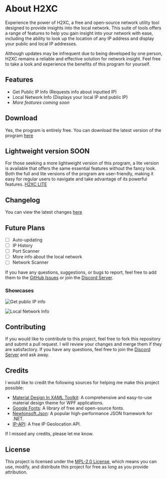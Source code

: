 # About H2XC

Experience the power of H2XC, a free and open-source network utility tool designed to provide insights into the local network. This suite of tools offers a range of features to help you gain insight into your network with ease, including the ability to look up the location of any IP address and display your public and local IP addresses.

Although updates may be infrequent due to being developed by one person, H2XC remains a reliable and effective solution for network insight. Feel free to take a look and experience the benefits of this program for yourself.

## Features

- Get Public IP Info (Requests info about inputted IP)
- Local Network Info (Displays your local IP and public IP)
- *More features coming soon*

## Download

Yes, the program is entirely free. You can download the latest version of the program [here]()

## Lightweight version SOON

For those seeking a more lightweight version of this program, a lite version is available that offers the same essential features without the fancy look. Both the full and lite versions of the program are user-friendly, making it easy for regular users to navigate and take advantage of its powerful features.
[H2XC LITE](https://github.com/Harmless05)

## Changelog

You can view the latest changes [here](https://github.com/Harmless05/H2XC/blob/main/CHANGELOG.md)

## Future Plans

- [ ] Auto-updating
- [ ] IP History
- [ ] Port Scanner
- [ ] More info about the local network
- [ ] Network Scanner

If you have any questions, suggestions, or bugs to report, feel free to add them to the [GitHub Issues](https://github.com/Harmless05/H2XC/issues/) or join the [Discord Server](https://discord.com/invite/a2XevWa4zQ).

### Showcases

![Get public IP info](https://i.imgur.com/FqnnqzM.png)

![Local Network Info](https://i.imgur.com/LEBXEDC.png)

## Contributing

If you would like to contribute to this project, feel free to fork this repository and submit a pull request. I will review your changes and merge them if they are satisfactory. If you have any questions, feel free to join the [Discord Server](https://discord.com/invite/a2XevWa4zQ) and ask away.

## Credits

I would like to credit the following sources for helping me make this project possible:

- [Material Design In XAML Toolkit](http://materialdesigninxaml.net/): A comprehensive and easy-to-use material design theme for WPF applications.
- [Google Fonts](https://fonts.google.com/): A library of free and open-source fonts.
- [Newtonsoft.Json](https://www.newtonsoft.com/json): A popular high-performance JSON framework for .NET.
- [IP-API](https://ip-api.com/): A free IP Geolocation API.

If I missed any credits, please let me know.

## License

This project is licensed under the [MPL-2.0 License](https://github.com/Harmless05/H2XC/blob/main/LICENSE), which means you can use, modify, and distribute this project for free as long as you provide attribution.
